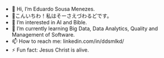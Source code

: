 - 👋 Hi, I’m Eduardo Sousa Menezes.
- 👋こんいちわ！私はそーさえづわるどです。
- 👀 I’m interested in AI and Bible.
- 🌱 I’m currently learning Big Data, Data Analytics, Quality and Management of Software.
- 📫 How to reach me: linkedin.com/in/ddsmlkd/
- ⚡ Fun fact: Jesus Christ is alive.

